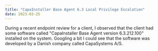 ```yaml
---
title: "CapaInstaller Base Agent 6.3 Local Privilege Escalation"
date: 2023-03-25
---
```


During a recent endpoint review for a client, I observed that the client had some software called "CapaInstaller Base Agent version 6.3.212.100" installed on the system. Googling a bit I could see that the software was developed by a Danish company called CapaSystems A/S.
